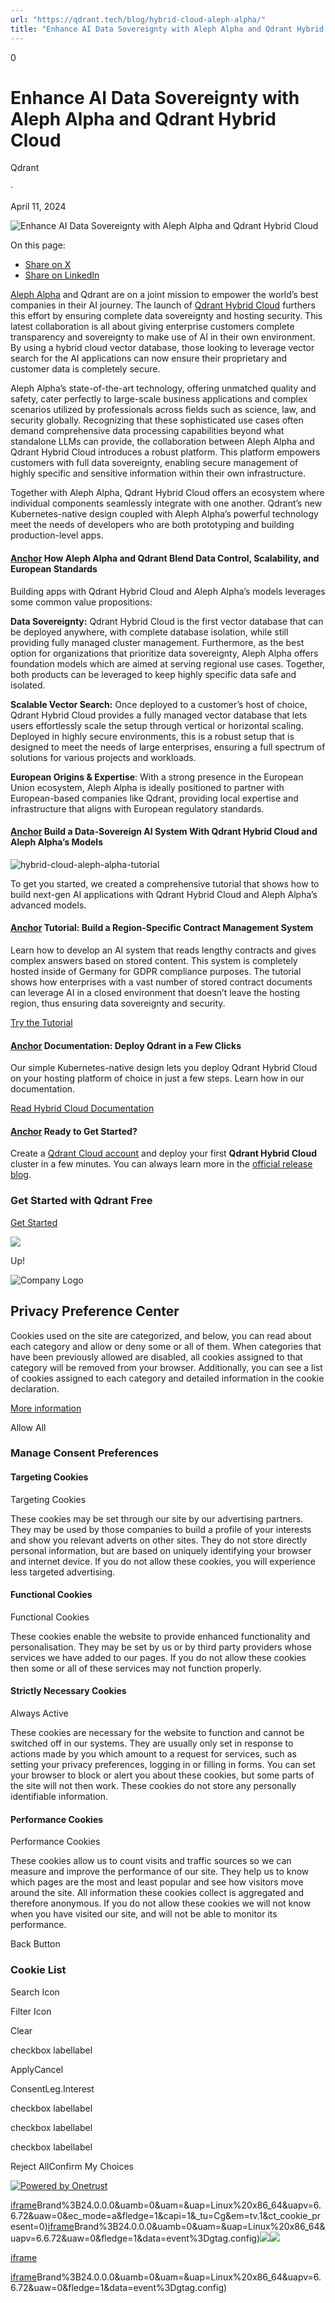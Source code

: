 ```yaml
---
url: "https://qdrant.tech/blog/hybrid-cloud-aleph-alpha/"
title: "Enhance AI Data Sovereignty with Aleph Alpha and Qdrant Hybrid Cloud - Qdrant"
---
```


0

# Enhance AI Data Sovereignty with Aleph Alpha and Qdrant Hybrid Cloud

Qdrant

·

April 11, 2024

![Enhance AI Data Sovereignty with Aleph Alpha and Qdrant Hybrid Cloud](https://qdrant.tech/blog/hybrid-cloud-aleph-alpha/preview/title.jpg)

On this page:

- [Share on X](https://twitter.com/intent/tweet?url=https%3A%2F%2Fqdrant.tech%2Fblog%2Fhybrid-cloud-aleph-alpha%2F&text=Enhance%20AI%20Data%20Sovereignty%20with%20Aleph%20Alpha%20and%20Qdrant%20Hybrid%20Cloud "x")
- [Share on LinkedIn](https://www.linkedin.com/sharing/share-offsite/?url=https%3A%2F%2Fqdrant.tech%2Fblog%2Fhybrid-cloud-aleph-alpha%2F "LinkedIn")

[Aleph Alpha](https://aleph-alpha.com/) and Qdrant are on a joint mission to empower the world’s best companies in their AI journey. The launch of [Qdrant Hybrid Cloud](https://qdrant.tech/hybrid-cloud/) furthers this effort by ensuring complete data sovereignty and hosting security. This latest collaboration is all about giving enterprise customers complete transparency and sovereignty to make use of AI in their own environment. By using a hybrid cloud vector database, those looking to leverage vector search for the AI applications can now ensure their proprietary and customer data is completely secure.

Aleph Alpha’s state-of-the-art technology, offering unmatched quality and safety, cater perfectly to large-scale business applications and complex scenarios utilized by professionals across fields such as science, law, and security globally. Recognizing that these sophisticated use cases often demand comprehensive data processing capabilities beyond what standalone LLMs can provide, the collaboration between Aleph Alpha and Qdrant Hybrid Cloud introduces a robust platform. This platform empowers customers with full data sovereignty, enabling secure management of highly specific and sensitive information within their own infrastructure.

Together with Aleph Alpha, Qdrant Hybrid Cloud offers an ecosystem where individual components seamlessly integrate with one another. Qdrant’s new Kubernetes-native design coupled with Aleph Alpha’s powerful technology meet the needs of developers who are both prototyping and building production-level apps.

#### [Anchor](https://qdrant.tech/blog/hybrid-cloud-aleph-alpha/\#how-aleph-alpha-and-qdrant-blend-data-control-scalability-and-european-standards) How Aleph Alpha and Qdrant Blend Data Control, Scalability, and European Standards

Building apps with Qdrant Hybrid Cloud and Aleph Alpha’s models leverages some common value propositions:

**Data Sovereignty:** Qdrant Hybrid Cloud is the first vector database that can be deployed anywhere, with complete database isolation, while still providing fully managed cluster management. Furthermore, as the best option for organizations that prioritize data sovereignty, Aleph Alpha offers foundation models which are aimed at serving regional use cases. Together, both products can be leveraged to keep highly specific data safe and isolated.

**Scalable Vector Search:** Once deployed to a customer’s host of choice, Qdrant Hybrid Cloud provides a fully managed vector database that lets users effortlessly scale the setup through vertical or horizontal scaling. Deployed in highly secure environments, this is a robust setup that is designed to meet the needs of large enterprises, ensuring a full spectrum of solutions for various projects and workloads.

**European Origins & Expertise**: With a strong presence in the European Union ecosystem, Aleph Alpha is ideally positioned to partner with European-based companies like Qdrant, providing local expertise and infrastructure that aligns with European regulatory standards.

#### [Anchor](https://qdrant.tech/blog/hybrid-cloud-aleph-alpha/\#build-a-data-sovereign-ai-system-with-qdrant-hybrid-cloud-and-aleph-alphas-models) Build a Data-Sovereign AI System With Qdrant Hybrid Cloud and Aleph Alpha’s Models

![hybrid-cloud-aleph-alpha-tutorial](https://qdrant.tech/blog/hybrid-cloud-aleph-alpha/hybrid-cloud-aleph-alpha-tutorial.png)

To get you started, we created a comprehensive tutorial that shows how to build next-gen AI applications with Qdrant Hybrid Cloud and Aleph Alpha’s advanced models.

#### [Anchor](https://qdrant.tech/blog/hybrid-cloud-aleph-alpha/\#tutorial-build-a-region-specific-contract-management-system) Tutorial: Build a Region-Specific Contract Management System

Learn how to develop an AI system that reads lengthy contracts and gives complex answers based on stored content. This system is completely hosted inside of Germany for GDPR compliance purposes. The tutorial shows how enterprises with a vast number of stored contract documents can leverage AI in a closed environment that doesn’t leave the hosting region, thus ensuring data sovereignty and security.

[Try the Tutorial](https://qdrant.tech/documentation/examples/rag-contract-management-stackit-aleph-alpha/)

#### [Anchor](https://qdrant.tech/blog/hybrid-cloud-aleph-alpha/\#documentation-deploy-qdrant-in-a-few-clicks) Documentation: Deploy Qdrant in a Few Clicks

Our simple Kubernetes-native design lets you deploy Qdrant Hybrid Cloud on your hosting platform of choice in just a few steps. Learn how in our documentation.

[Read Hybrid Cloud Documentation](https://qdrant.tech/documentation/hybrid-cloud/)

#### [Anchor](https://qdrant.tech/blog/hybrid-cloud-aleph-alpha/\#ready-to-get-started) Ready to Get Started?

Create a [Qdrant Cloud account](https://cloud.qdrant.io/signup?ajs_anonymous_id=e26e708f-75bc-4804-88b7-d0810a756c7a) and deploy your first **Qdrant Hybrid Cloud** cluster in a few minutes. You can always learn more in the [official release blog](https://qdrant.tech/blog/hybrid-cloud/).

### Get Started with Qdrant Free

[Get Started](https://cloud.qdrant.io/signup?ajs_anonymous_id=e26e708f-75bc-4804-88b7-d0810a756c7a)

![](https://qdrant.tech/img/rocket.svg)

Up!

![Company Logo](https://cdn.cookielaw.org/logos/static/ot_company_logo.png)

## Privacy Preference Center

Cookies used on the site are categorized, and below, you can read about each category and allow or deny some or all of them. When categories that have been previously allowed are disabled, all cookies assigned to that category will be removed from your browser.
Additionally, you can see a list of cookies assigned to each category and detailed information in the cookie declaration.


[More information](https://qdrant.tech/legal/privacy-policy/#cookies-and-web-beacons)

Allow All

### Manage Consent Preferences

#### Targeting Cookies

Targeting Cookies

These cookies may be set through our site by our advertising partners. They may be used by those companies to build a profile of your interests and show you relevant adverts on other sites. They do not store directly personal information, but are based on uniquely identifying your browser and internet device. If you do not allow these cookies, you will experience less targeted advertising.

#### Functional Cookies

Functional Cookies

These cookies enable the website to provide enhanced functionality and personalisation. They may be set by us or by third party providers whose services we have added to our pages. If you do not allow these cookies then some or all of these services may not function properly.

#### Strictly Necessary Cookies

Always Active

These cookies are necessary for the website to function and cannot be switched off in our systems. They are usually only set in response to actions made by you which amount to a request for services, such as setting your privacy preferences, logging in or filling in forms. You can set your browser to block or alert you about these cookies, but some parts of the site will not then work. These cookies do not store any personally identifiable information.

#### Performance Cookies

Performance Cookies

These cookies allow us to count visits and traffic sources so we can measure and improve the performance of our site. They help us to know which pages are the most and least popular and see how visitors move around the site. All information these cookies collect is aggregated and therefore anonymous. If you do not allow these cookies we will not know when you have visited our site, and will not be able to monitor its performance.

Back Button

### Cookie List

Search Icon

Filter Icon

Clear

checkbox labellabel

ApplyCancel

ConsentLeg.Interest

checkbox labellabel

checkbox labellabel

checkbox labellabel

Reject AllConfirm My Choices

[![Powered by Onetrust](https://cdn.cookielaw.org/logos/static/powered_by_logo.svg)](https://www.onetrust.com/products/cookie-consent/)

[iframe](https://td.doubleclick.net/td/rul/10862264272?random=1748574000426&cv=11&fst=1748574000426&fmt=3&bg=ffffff&guid=ON&async=1&gcl_ctr=1&gtm=45be55s2v9117590405z8898302740za200zb898302740&gcd=13l3l3l3l1l1&dma=0&tag_exp=101509157~103116026~103130498~103130500~103200004~103233427~103252644~103252646~103351869~103351871~104481633~104481635~104559073~104559075~103308613&ptag_exp=101509157~103116026~103130498~103130500~103200004~103233427~103252644~103252646~103351869~103351871~104481633~104481635~104559073~104559075&u_w=1280&u_h=1024&url=https%3A%2F%2Fqdrant.tech%2Fblog%2Fhybrid-cloud-aleph-alpha%2F&label=_FJrCMev-7EDEND_w7so&hn=www.googleadservices.com&frm=0&tiba=Enhance%20AI%20Data%20Sovereignty%20with%20Aleph%20Alpha%20and%20Qdrant%20Hybrid%20Cloud%20-%20Qdrant&value=0&bttype=purchase&npa=0&pscdl=noapi&auid=739197910.1748574000&uaa=x86&uab=64&uafvl=Google%2520Chrome%3B137.0.7151.55%7CChromium%3B137.0.7151.55%7CNot%252FA)Brand%3B24.0.0.0&uamb=0&uam=&uap=Linux%20x86_64&uapv=6.6.72&uaw=0&ec_mode=a&fledge=1&capi=1&_tu=Cg&em=tv.1&ct_cookie_present=0)[iframe](https://td.doubleclick.net/td/rul/10862264272?random=1748574000496&cv=11&fst=1748574000496&fmt=3&bg=ffffff&guid=ON&async=1&gtm=45be55s2v9117590405z8898302740za200zb898302740&gcd=13l3l3l3l1l1&dma=0&tag_exp=101509157~103116026~103130498~103130500~103200004~103233427~103252644~103252646~103351869~103351871~104481633~104481635~104559073~104559075&ptag_exp=101509157~103116026~103130498~103130500~103200004~103233427~103252644~103252646~103351869~103351871~104481633~104481635~104559073~104559075&u_w=1280&u_h=1024&url=https%3A%2F%2Fqdrant.tech%2Fblog%2Fhybrid-cloud-aleph-alpha%2F&hn=www.googleadservices.com&frm=0&tiba=Enhance%20AI%20Data%20Sovereignty%20with%20Aleph%20Alpha%20and%20Qdrant%20Hybrid%20Cloud%20-%20Qdrant&npa=0&pscdl=noapi&auid=739197910.1748574000&uaa=x86&uab=64&uafvl=Google%2520Chrome%3B137.0.7151.55%7CChromium%3B137.0.7151.55%7CNot%252FA)Brand%3B24.0.0.0&uamb=0&uam=&uap=Linux%20x86_64&uapv=6.6.72&uaw=0&fledge=1&data=event%3Dgtag.config)![](https://t.co/1/i/adsct?bci=4&dv=America%2FAdak%26en-US%2Cen%26Google%20Inc.%26Linux%20x86_64%26255%261280%261024%264%2624%261280%261024%260%26na&eci=3&event=%7B%7D&event_id=ccdf4c97-993c-4cb3-a24b-281feb678d17&integration=advertiser&p_id=Twitter&p_user_id=0&pl_id=97b13b97-66df-4bb9-a28e-fda488b26d39&tw_document_href=https%3A%2F%2Fqdrant.tech%2Fblog%2Fhybrid-cloud-aleph-alpha%2F&tw_iframe_status=0&txn_id=o81g6&type=javascript&version=2.3.33)![](https://analytics.twitter.com/1/i/adsct?bci=4&dv=America%2FAdak%26en-US%2Cen%26Google%20Inc.%26Linux%20x86_64%26255%261280%261024%264%2624%261280%261024%260%26na&eci=3&event=%7B%7D&event_id=ccdf4c97-993c-4cb3-a24b-281feb678d17&integration=advertiser&p_id=Twitter&p_user_id=0&pl_id=97b13b97-66df-4bb9-a28e-fda488b26d39&tw_document_href=https%3A%2F%2Fqdrant.tech%2Fblog%2Fhybrid-cloud-aleph-alpha%2F&tw_iframe_status=0&txn_id=o81g6&type=javascript&version=2.3.33)

[iframe](https://139603372.hs-sites-eu1.com/hs-web-interactive-139603372-237919561943?utk=b673ae28c5e492677424e96042e92cfa&enableResponsiveStyles=true)

[iframe](https://td.doubleclick.net/td/rul/10862264272?random=1748574001422&cv=11&fst=1748574001422&fmt=3&bg=ffffff&guid=ON&async=1&gtm=45be55s2v9117590405za200zb898302740&gcd=13l3l3l3l1l1&dma=0&tag_exp=101509157~103116026~103130498~103130500~103200004~103233427~103252644~103252646~103351869~103351871~104481633~104481635~104559073~104559075&ptag_exp=101509157~103116026~103130498~103130500~103200004~103233427~103252644~103252646~103351869~103351871~104481633~104481635~104559073~104559075&u_w=1280&u_h=1024&url=https%3A%2F%2Fqdrant.tech%2Fblog%2Fhybrid-cloud-aleph-alpha%2F&hn=www.googleadservices.com&frm=0&tiba=Enhance%20AI%20Data%20Sovereignty%20with%20Aleph%20Alpha%20and%20Qdrant%20Hybrid%20Cloud%20-%20Qdrant&did=dZTQ1Zm&gdid=dZTQ1Zm&npa=0&pscdl=noapi&auid=739197910.1748574000&uaa=x86&uab=64&uafvl=Google%2520Chrome%3B137.0.7151.55%7CChromium%3B137.0.7151.55%7CNot%252FA)Brand%3B24.0.0.0&uamb=0&uam=&uap=Linux%20x86_64&uapv=6.6.72&uaw=0&fledge=1&data=event%3Dgtag.config)